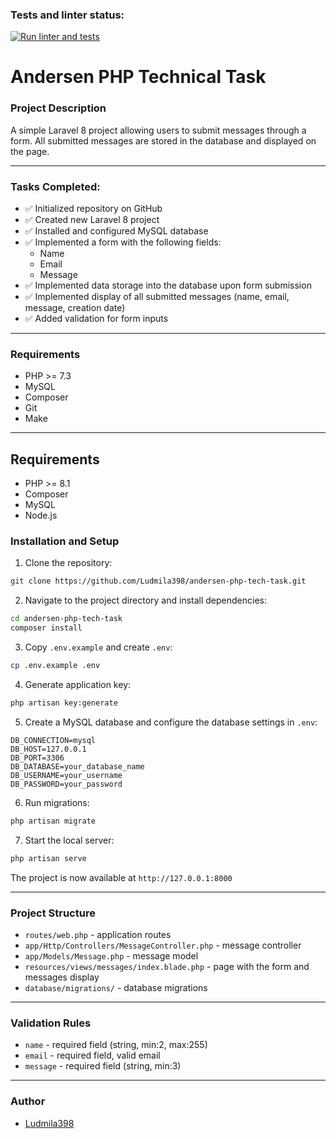### Tests and linter status:
[![Run linter and tests](https://github.com/Ludmila398/andersen-php-tech-task/actions/workflows/tests.yml/badge.svg)](https://github.com/Ludmila398/andersen-php-tech-task/actions/workflows/tests.yml)

# Andersen PHP Technical Task

### Project Description
A simple Laravel 8 project allowing users to submit messages through a form. All submitted messages are stored in the database and displayed on the page.

---

### Tasks Completed:

- ✅ Initialized repository on GitHub
- ✅ Created new Laravel 8 project
- ✅ Installed and configured MySQL database
- ✅ Implemented a form with the following fields:
  - Name
  - Email
  - Message
- ✅ Implemented data storage into the database upon form submission
- ✅ Implemented display of all submitted messages (name, email, message, creation date)
- ✅ Added validation for form inputs

---

### Requirements

- PHP >= 7.3
- MySQL
- Composer
- Git
- Make
---


## Requirements

- PHP >= 8.1
- Composer
- MySQL
- Node.js

### Installation and Setup

1. Clone the repository:

```bash
git clone https://github.com/Ludmila398/andersen-php-tech-task.git
```

2. Navigate to the project directory and install dependencies:

```bash
cd andersen-php-tech-task
composer install
```

3. Copy `.env.example` and create `.env`:

```bash
cp .env.example .env
```

4. Generate application key:

```bash
php artisan key:generate
```

5. Create a MySQL database and configure the database settings in `.env`:

```dotenv
DB_CONNECTION=mysql
DB_HOST=127.0.0.1
DB_PORT=3306
DB_DATABASE=your_database_name
DB_USERNAME=your_username
DB_PASSWORD=your_password
```

6. Run migrations:

```bash
php artisan migrate
```

7. Start the local server:

```bash
php artisan serve
```

The project is now available at `http://127.0.0.1:8000`

---

### Project Structure

- `routes/web.php` - application routes
- `app/Http/Controllers/MessageController.php` - message controller
- `app/Models/Message.php` - message model
- `resources/views/messages/index.blade.php` - page with the form and messages display
- `database/migrations/` - database migrations

---

### Validation Rules

- `name` - required field (string, min:2, max:255)
- `email` - required field, valid email
- `message` - required field (string, min:3)

---

### Author

- [Ludmila398](https://github.com/Ludmila398)

